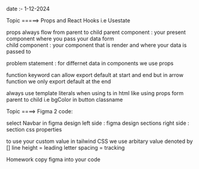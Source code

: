 date :- 1-12-2024

Topic =====> Props and React Hooks i.e Usestate

props always flow from parent to child
parent component : your present component where you pass your data form  
child component : your component that is render and where your data is passed to

problem statement : for differnet data in components we use props

function keyword can allow export default at start and end
but in arrow function we only export default at the end

always use template literals when using ts in html like using props form parent to child i.e bgColor in button classname

Topic ====> Figma 2 code:

select Navbar in figma design
left side : figma design sections
right side : section css properties

to use your custom value in tailwind CSS we use arbitary value denoted by []
line height = leading
letter spacing = tracking

Homework
copy figma into your code
